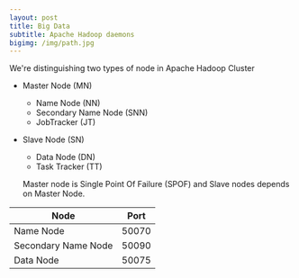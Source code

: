 ```yaml
---
layout: post
title: Big Data
subtitle: Apache Hadoop daemons
bigimg: /img/path.jpg
---
```


We're distinguishing two types of node in Apache Hadoop Cluster
* Master Node (MN)
  - Name Node (NN)
  - Secondary Name Node (SNN)
  - JobTracker (JT)
* Slave Node (SN)
  - Data Node (DN)
  - Task Tracker (TT)
  
  Master node is Single Point Of Failure (SPOF) and Slave nodes depends on Master Node.
  
|  Node 	| Port  	|
|---|---|
|Name Node| 50070|
|Secondary Name Node|50090|
|Data Node|50075|
  
